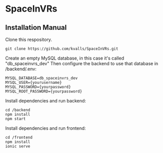 # SpaceInVRs


## Installation Manual

Clone this respository.

```
git clone https://github.com/kvalls/SpaceInVRs.git
```

Create an empty MySQL database, in this case it's called "db_spaceinvrs_dev"
Then configure the backend to use that database in /backend/.env:
```
MYSQL_DATABASE=db_spaceinvrs_dev
MYSQL_USER={yourusername}
MYSQL_PASSWORD={yourpassword}
MYSQL_ROOT_PASSWORD={yourpassword}
```


Install dependencies and run backend:

```
cd /backend
npm install
npm start
```

Install dependencies and run frontend:

```
cd /frontend
npm install
ionic serve
```